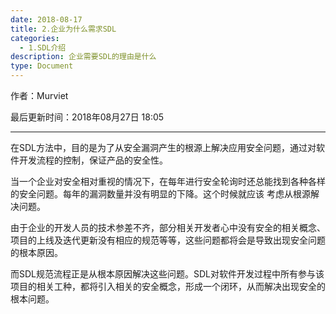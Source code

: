 ```yaml
---
date: 2018-08-17
title: 2.企业为什么需求SDL
categories:
  - 1.SDL介绍
description: 企业需要SDL的理由是什么
type: Document
---
```


作者：Murviet

最后更新时间：2018年08月27日 18:05

-----

在SDL方法中，目的是为了从安全漏洞产生的根源上解决应用安全问题，通过对软件开发流程的控制，保证产品的安全性。

当一个企业对安全相对重视的情况下，在每年进行安全轮询时还总能找到各种各样的安全问题。每年的漏洞数量并没有明显的下降。这个时候就应该
 考虑从根源解决问题。

由于企业的开发人员的技术参差不齐，部分相关开发者心中没有安全的相关概念、项目的上线及迭代更新没有相应的规范等等，这些问题都将会是导致出现安全问题的根本原因。

而SDL规范流程正是从根本原因解决这些问题。SDL对软件开发过程中所有参与该项目的相关工种，都将引入相关的安全概念，形成一个闭环，从而解决出现安全的根本问题。